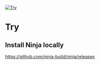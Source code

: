 [![Try](https://github.com/woutervanbakel/Try/workflows/Try/badge.svg?branch=main)](https://github.com/woutervanbakel/Try/actions?query=workflow%3A%22Try%22)

# Try

## Install Ninja locally
https://github.com/ninja-build/ninja/releases
